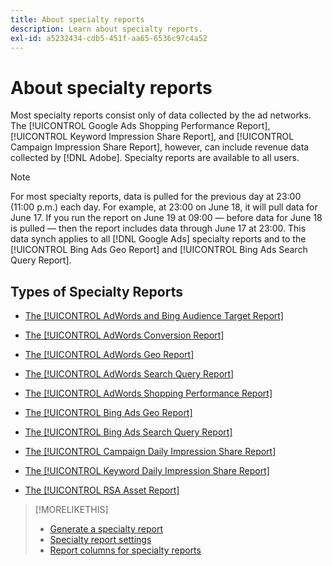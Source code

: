 ```yaml
---
title: About specialty reports
description: Learn about specialty reports.
exl-id: a5232434-cdb5-451f-aa65-6536c97c4a52
---
```

# About specialty reports

Most specialty reports consist only of data collected by the ad networks. The [!UICONTROL Google Ads Shopping Performance Report], [!UICONTROL Keyword Impression Share Report], and [!UICONTROL Campaign Impression Share Report], however, can include revenue data collected by [!DNL Adobe]. Specialty reports are available to all users.

>[!NOTE]
>
>For most specialty reports, data is pulled for the previous day at 23:00 (11:00 p.m.) each day. For example, at 23:00 on June 18, it will pull data for June 17. If you run the report on June 19 at 09:00 &mdash; before data for June 18 is pulled &mdash; then the report includes data through June 17 at 23:00. This data synch applies to all [!DNL Google Ads] specialty reports and to the [!UICONTROL Bing Ads Geo Report] and [!UICONTROL Bing Ads Search Query Report].

## Types of Specialty Reports

* [The [!UICONTROL AdWords and Bing Audience Target Report]](/help/search-social-commerce/reports/management/specialty/adwords-bing-audience-target-report.md)

* [The [!UICONTROL AdWords Conversion Report]](/help/search-social-commerce/reports/management/specialty/adwords-conversion-report.md)

* [The [!UICONTROL AdWords Geo Report]](/help/search-social-commerce/reports/management/specialty/adwords-geo-report.md)

* [The [!UICONTROL AdWords Search Query Report]](/help/search-social-commerce/reports/management/specialty/adwords-search-query-report.md)

* [The [!UICONTROL AdWords Shopping Performance Report]](/help/search-social-commerce/reports/management/specialty/adwords-shopping-performance-report.md)

* [The [!UICONTROL Bing Ads Geo Report]](/help/search-social-commerce/reports/management/specialty/bing-ads-geo-report.md)

* [The [!UICONTROL Bing Ads Search Query Report]](/help/search-social-commerce/reports/management/specialty/bing-ads-search-query-report.md)

* [The [!UICONTROL Campaign Daily Impression Share Report]](/help/search-social-commerce/reports/management/specialty/campaign-daily-impression-share-report.md)

* [The [!UICONTROL Keyword Daily Impression Share Report]](/help/search-social-commerce/reports/management/specialty/keyword-daily-impression-share-report.md)

* [The [!UICONTROL RSA Asset Report]](/help/search-social-commerce/reports/management/specialty/rsa-asset-report.md)

>[!MORELIKETHIS]
>
>* [Generate a specialty report](/help/search-social-commerce/reports/management/specialty/specialty-report-generate.md)
>* [Specialty report settings](/help/search-social-commerce/reports/management/specialty/specialty-report-settings.md)
>* [Report columns for specialty reports](/help/search-social-commerce/reports/management/specialty/specialty-report-columns.md)

